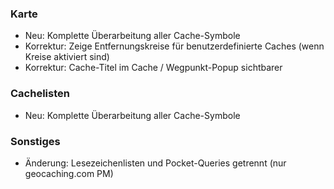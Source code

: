 ### Karte
- Neu: Komplette Überarbeitung aller Cache-Symbole
- Korrektur: Zeige Entfernungskreise für benutzerdefinierte Caches (wenn Kreise aktiviert sind)
- Korrektur: Cache-Titel im Cache / Wegpunkt-Popup sichtbarer

### Cachelisten
- Neu: Komplette Überarbeitung aller Cache-Symbole

### Sonstiges
- Änderung: Lesezeichenlisten und Pocket-Queries getrennt (nur geocaching.com PM)
